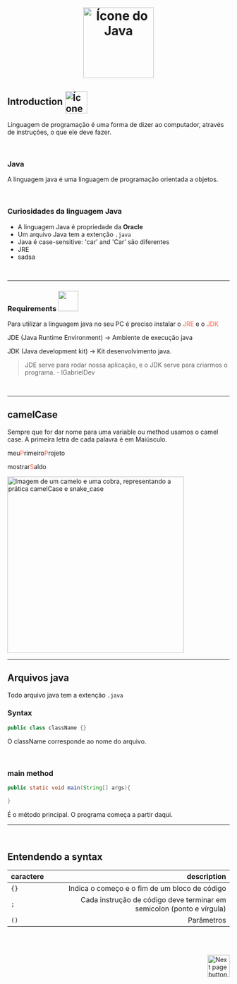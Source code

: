 <!-- Java logo-->
<h1 align="center"><img src="https://cdn.icon-icons.com/icons2/2415/PNG/512/java_original_wordmark_logo_icon_146459.png" alt="Ícone do Java" width="160px" align="bottom"></h1>


## Introduction <img src="https://cdn-icons-png.flaticon.com/512/1436/1436664.png" alt="Ícone do Java" width="50px" align="center"> 

Linguagem de programação é uma forma de dizer ao computador, através de instruções, o que ele deve fazer.

<br>

### Java

A linguagem java é uma linguagem de programação orientada a objetos.

<br>

### Curiosidades da linguagem Java

- A linguagem Java é propriedade da **Oracle**
- Um arquivo Java tem a extenção `.java`
- Java é case-sensitive: 'car' and 'Car' são diferentes
- JRE
- sadsa

<br>
<hr>

### Requirements <img src="https://cdn-icons-png.flaticon.com/512/3078/3078994.png" width="46px">

Para utilizar a linguagem java no seu PC é preciso instalar o <span style="color:tomato">JRE</span> e o <span style="color:tomato">JDK</span>


JDE (Java Runtime Environment) -> Ambiente de execução java

JDK (Java development kit) -> Kit desenvolvimento java.

>JDE serve para rodar nossa aplicação, e o JDK serve para criarmos o programa. - lGabrielDev

<br>
<hr>

## camelCase

Sempre que for dar nome para uma variable ou method usamos o camel case. A primeira letra de cada palavra é em Maiúsculo.


meu<span style="color:tomato">P</span>rimeiro<span style="color:tomato">P</span>rojeto

mostrar<span style="color:tomato">S</span>aldo

<img src="https://www.mathworks.com/matlabcentral/mlc-downloads/downloads/442f960e-0d91-4b56-8393-37ee455e785f/579b06e3-2139-4343-9b3e-c4d5eb2eca9f/images/1635234987.png" alt="Imagem de um camelo e uma cobra, representando a prática camelCase e snake_case" width="400px" align="center">

<br>
<hr>


## Arquivos java
Todo arquivo java tem a extenção `.java`

### Syntax

```java
public class className {}
```

O className corresponde ao nome do arquivo.

<br>

### main method
```java
public static void main(String[] args){
    
}
```


É o método principal. O programa começa a partir daqui.

<hr>
<br>

## Entendendo a syntax

| caractere | description |
| :---      |         ---:|
| `{}`        | Indica o começo e o fim de um bloco de código|
| `;`         | Cada instrução de código deve terminar em semicolon (ponto e vírgula)|
| `()`        | Parâmetros|


<br>
<br>

<!-- Botão para próxima página -->
<a href="https://github.com/lGabrielDev/02.java/tree/main/Estudo/2.comments/comments.md"><img src="https://cdn-icons-png.flaticon.com/512/8175/8175884.png" alt="Next page button" width="50px" align="right"></a>